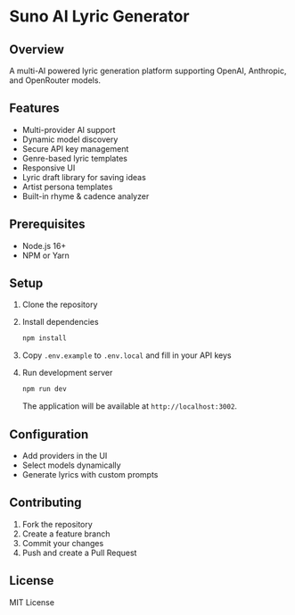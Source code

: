 # Suno AI Lyric Generator

## Overview
A multi-AI powered lyric generation platform supporting OpenAI, Anthropic, and OpenRouter models.

## Features
- Multi-provider AI support
- Dynamic model discovery
- Secure API key management
- Genre-based lyric templates
- Responsive UI
- Lyric draft library for saving ideas
- Artist persona templates
- Built-in rhyme & cadence analyzer

## Prerequisites
- Node.js 16+
- NPM or Yarn

## Setup

1. Clone the repository
2. Install dependencies
   ```bash
   npm install
   ```

3. Copy `.env.example` to `.env.local` and fill in your API keys

4. Run development server
   ```bash
   npm run dev
   ```
   The application will be available at `http://localhost:3002`.

## Configuration
- Add providers in the UI
- Select models dynamically
- Generate lyrics with custom prompts

## Contributing
1. Fork the repository
2. Create a feature branch
3. Commit your changes
4. Push and create a Pull Request

## License
MIT License